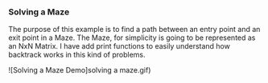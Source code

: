### Solving a Maze

The purpose of this example is to find a path between an entry point and an exit point in a Maze.
The Maze, for simplicity is going to be represented as an NxN Matrix.
I have add print functions to easily understand how backtrack works in this kind of problems.

![Solving a Maze Demo]solving a maze.gif)
